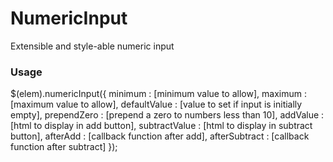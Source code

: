 NumericInput
============

Extensible and style-able numeric input

### Usage ###

$(elem).numericInput({
	minimum : [minimum value to allow],
	maximum : [maximum value to allow],
	defaultValue : [value to set if input is initially empty],
	prependZero : [prepend a zero to numbers less than 10],
	addValue : [html to display in add button],
	subtractValue : [html to display in subtract button],
	afterAdd : [callback function after add],
	afterSubtract : [callback function after subtract]
});
